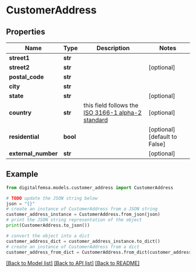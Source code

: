 # CustomerAddress


## Properties

Name | Type | Description | Notes
------------ | ------------- | ------------- | -------------
**street1** | **str** |  | 
**street2** | **str** |  | [optional] 
**postal_code** | **str** |  | 
**city** | **str** |  | 
**state** | **str** |  | [optional] 
**country** | **str** | this field follows the [ISO 3166-1 alpha-2 standard](https://en.wikipedia.org/wiki/ISO_3166-1_alpha-2) | [optional] 
**residential** | **bool** |  | [optional] [default to False]
**external_number** | **str** |  | [optional] 

## Example

```python
from digitalfemsa.models.customer_address import CustomerAddress

# TODO update the JSON string below
json = "{}"
# create an instance of CustomerAddress from a JSON string
customer_address_instance = CustomerAddress.from_json(json)
# print the JSON string representation of the object
print(CustomerAddress.to_json())

# convert the object into a dict
customer_address_dict = customer_address_instance.to_dict()
# create an instance of CustomerAddress from a dict
customer_address_from_dict = CustomerAddress.from_dict(customer_address_dict)
```
[[Back to Model list]](../README.md#documentation-for-models) [[Back to API list]](../README.md#documentation-for-api-endpoints) [[Back to README]](../README.md)


